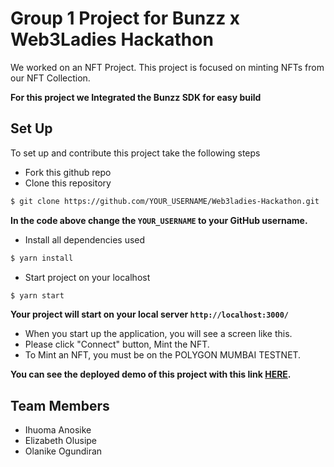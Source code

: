 # Group 1 Project for Bunzz x Web3Ladies Hackathon
We worked on an NFT Project. This project is focused on minting NFTs from our NFT Collection.

**For this project we Integrated the Bunzz SDK for easy build**

## Set Up
To set up and contribute this project take the following steps
- Fork this github repo
- Clone this repository
```bash
$ git clone https://github.com/YOUR_USERNAME/Web3ladies-Hackathon.git
```
**In the code above change the `YOUR_USERNAME` to your GitHub username.**
- Install all dependencies used
```bash
$ yarn install
```
- Start project on your localhost
```bash
$ yarn start
```
**Your project will start on your local server `http://localhost:3000/`**
- When you start up the application, you will see a screen like this. 
- Please click "Connect" button, Mint the NFT.
- To Mint an NFT, you must be on the POLYGON MUMBAI TESTNET.

**You can see the deployed demo of this project with this link [HERE](https://web3ladies-hackathon.vercel.app/).**

## Team Members
- Ihuoma Anosike
- Elizabeth Olusipe
- Olanike Ogundiran